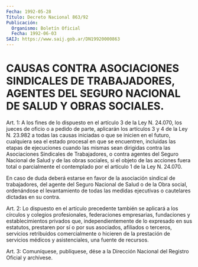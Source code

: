 ```yaml
---
Fecha: 1992-05-28
Título: Decreto Nacional 863/92
Publicación:
  Organismo: Boletín Oficial
  Fecha: 1992-06-03
SAIJ: https://www.saij.gob.ar/DN19920000863
---
```

# CAUSAS CONTRA ASOCIACIONES SINDICALES DE TRABAJADORES, AGENTES DEL SEGURO NACIONAL DE SALUD Y OBRAS SOCIALES.

<a id="1"></a>
Art. 1: A los fines de lo dispuesto en el artículo 3 de la Ley N. 24.070, los  jueces de oficio o a pedido de parte, aplicarán los artículos 3 y 4 de  la Ley N. 23.982 a todas las causas iniciadas o que se inicien en el futuro,  cualquiera  sea el estado procesal en que se encuentren, incluidas las etapas de  ejecuciones  cuando las mismas   sean  dirigidas  contra  las  Asociaciones  Sindicales  de Trabajadores,  o  contra  agentes del Seguro Nacional de Salud y de las obras sociales, si el objeto  de  las  acciones  fuera  total o parcialmente  el contemplado por el artículo 1 de la Ley N. 24.070.

En caso de duda deberá  estarse  en favor de la asociación sindical de trabajadores, del agente del Seguro  Nacional  de  Salud o de la Obra  social,  ordenándose  el  levantamiento de todas las  medidas ejecutivas o cautelares dictadas en su contra.

<a id="2"></a>
Art.  2:  Lo  dispuesto  en  el artículo precedente también se aplicará  a  los  círculos y colegios  profesionales,  federaciones empresarias,  fundaciones    y    establecimientos   privados  que, independientemente de lo expresado en sus estatutos,  prestaren por sí o por sus asociados, afiliados o terceros, servicios retribuidos   comercialmente  o  hicieren  de  la  prestación    de servicios  médicos    y  asistenciales,  una  fuente  de  recursos.

<a id="3"></a>
Art.  3: Comuníquese, publíquese, dése a la Dirección Nacional del Registro Oficial y archívese.